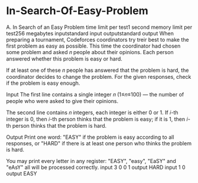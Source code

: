 # In-Search-Of-Easy-Problem
A. In Search of an Easy Problem
time limit per test1 second
memory limit per test256 megabytes
inputstandard input
outputstandard output
When preparing a tournament, Codeforces coordinators try treir best to make the first problem as easy as possible. This time the coordinator had chosen some problem and asked 𝑛 people about their opinions. Each person answered whether this problem is easy or hard.

If at least one of these 𝑛 people has answered that the problem is hard, the coordinator decides to change the problem. For the given responses, check if the problem is easy enough.

Input
The first line contains a single integer 𝑛 (1≤𝑛≤100) — the number of people who were asked to give their opinions.

The second line contains 𝑛 integers, each integer is either 0 or 1. If 𝑖-th integer is 0, then 𝑖-th person thinks that the problem is easy; if it is 1, then 𝑖-th person thinks that the problem is hard.

Output
Print one word: "EASY" if the problem is easy according to all responses, or "HARD" if there is at least one person who thinks the problem is hard.

You may print every letter in any register: "EASY", "easy", "EaSY" and "eAsY" all will be processed correctly.
input
3
0 0 1
output
HARD
input
1
0
output
EASY
